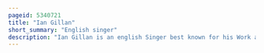 ```yaml
---
pageid: 5340721
title: "Ian Gillan"
short_summary: "English singer"
description: "Ian Gillan is an english Singer best known for his Work as the Lead Singer and Lyricist for the Rock Band deep Purple. He is known for his strong and wide-ranging Singing Voice."
---
```

